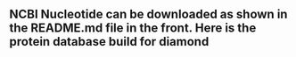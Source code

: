## NCBI Nucleotide can be downloaded as shown in the README.md file in the front. Here is the protein database build for diamond
